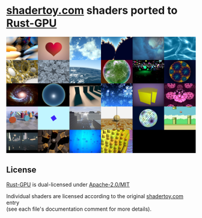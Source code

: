 # [shadertoy.com] shaders ported to [Rust-GPU]

![shadertoys image](shadertoys.jpg)

## License

[Rust-GPU] is dual-licensed under [Apache-2.0/MIT](https://github.com/EmbarkStudios/rust-gpu/#license)

Individual shaders are licensed according to the original [shadertoy.com] entry  
(see each file's documentation comment for more details).

[shadertoy.com]: https://shadertoy.com
[Rust-GPU]: https://github.com/rust-gpu/rust-gpu
